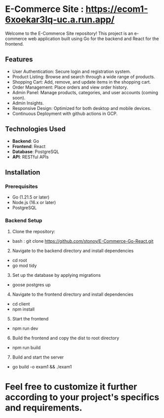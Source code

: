 # E-Commerce Site : https://ecom1-6xoekar3lq-uc.a.run.app/

Welcome to the E-Commerce Site repository! This project is an e-commerce web application built using Go for the backend and React for the frontend. 

## Features

- User Authentication: Secure login and registration system.
- Product Listing: Browse and search through a wide range of products.
- Shopping Cart: Add, remove, and update items in the shopping cart.
- Order Management: Place orders and view order history.
- Admin Panel: Manage products, categories, and user accounts (coming soon).
- Admin Insights.
- Responsive Design: Optimized for both desktop and mobile devices.
- Continuous Deployment with github actions in GCP.

## Technologies Used

- **Backend**: Go
- **Frontend**: React
- **Database**: PostgreSQL
- **API**: RESTful APIs

## Installation

### Prerequisites

- Go (1.21.5 or later)
- Node.js (16.x or later)
- PostgreSQL

### Backend Setup

1. Clone the repository:

- bash : git clone https://github.com/stonoy/E-Commerce-Go-React.git

2. Navigate to the backend directory and install dependencies

- cd root
- go mod tidy

3. Set up the database by applying migrations
- goose postgres <database-connection-string> up

4. Navigate to the frontend directory and install dependencies

- cd client
- npm install

5. Start the frontend

- npm run dev

6. Build the frontend and copy the dist to root directory

- npm run build

7. Build and start the server

- go build -o exam1 && ./exam1

# Feel free to customize it further according to your project's specifics and requirements.
